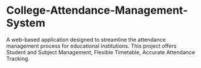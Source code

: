 # College-Attendance-Management-System
A web-based application designed to streamline the attendance management process for educational institutions. This project offers Student and Subject Management, Flexible Timetable, Accurate Attendance Tracking.
